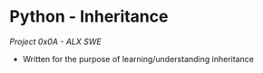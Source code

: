 # Python - Inheritance
_Project 0x0A - ALX SWE_

- Written for the purpose of learning/understanding inheritance

